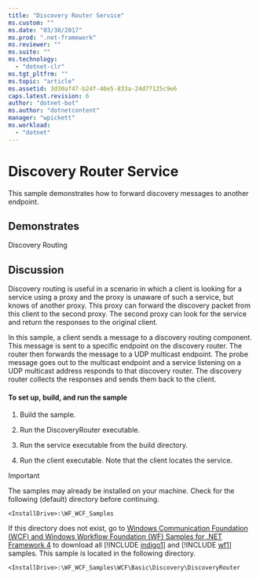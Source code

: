 ```yaml
---
title: "Discovery Router Service"
ms.custom: ""
ms.date: "03/30/2017"
ms.prod: ".net-framework"
ms.reviewer: ""
ms.suite: ""
ms.technology: 
  - "dotnet-clr"
ms.tgt_pltfrm: ""
ms.topic: "article"
ms.assetid: 3d30af47-b24f-40e5-833a-24d77125c9e6
caps.latest.revision: 6
author: "dotnet-bot"
ms.author: "dotnetcontent"
manager: "wpickett"
ms.workload: 
  - "dotnet"
---
```

# Discovery Router Service
This sample demonstrates how to forward discovery messages to another endpoint.  
  
## Demonstrates  
 Discovery Routing  
  
## Discussion  
 Discovery routing is useful in a scenario in which a client is looking for a service using a proxy and the proxy is unaware of such a service, but knows of another proxy. This proxy can forward the discovery packet from this client to the second proxy. The second proxy can look for the service and return the responses to the original client.  
  
 In this sample, a client sends a message to a discovery routing component. This message is sent to a specific endpoint on the discovery router. The router then forwards the message to a UDP multicast endpoint. The probe message goes out to the multicast endpoint and a service listening on a UDP multicast address responds to that discovery router. The discovery router collects the responses and sends them back to the client.  
  
#### To set up, build, and run the sample  
  
1.  Build the sample.  
  
2.  Run the DiscoveryRouter executable.  
  
3.  Run the service executable from the build directory.  
  
4.  Run the client executable. Note that the client locates the service.  
  
> [!IMPORTANT]
>  The samples may already be installed on your machine. Check for the following (default) directory before continuing.  
> 
>  `<InstallDrive>:\WF_WCF_Samples`  
> 
>  If this directory does not exist, go to [Windows Communication Foundation (WCF) and Windows Workflow Foundation (WF) Samples for .NET Framework 4](http://go.microsoft.com/fwlink/?LinkId=150780) to download all [!INCLUDE [indigo1](../../../../includes/indigo1-md.md)] and [!INCLUDE [wf1](../../../../includes/wf1-md.md)] samples. This sample is located in the following directory.  
> 
>  `<InstallDrive>:\WF_WCF_Samples\WCF\Basic\Discovery\DiscoveryRouter`
